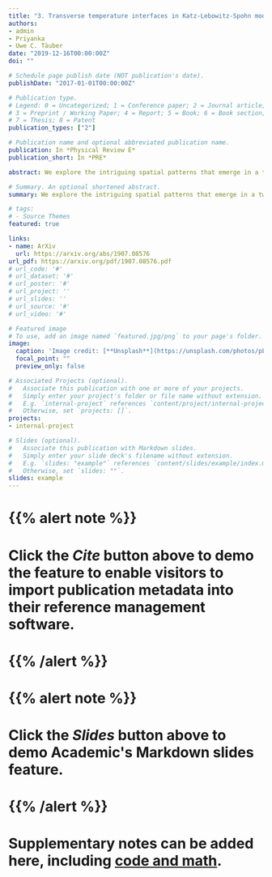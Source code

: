 ```yaml
---
title: "3. Transverse temperature interfaces in Katz-Lebowitz-Spohn model"
authors:
- admin
- Priyanka
- Uwe C. Täuber
date: "2019-12-16T00:00:00Z"
doi: ""

# Schedule page publish date (NOT publication's date).
publishDate: "2017-01-01T00:00:00Z"

# Publication type.
# Legend: 0 = Uncategorized; 1 = Conference paper; 2 = Journal article;
# 3 = Preprint / Working Paper; 4 = Report; 5 = Book; 6 = Book section;
# 7 = Thesis; 8 = Patent
publication_types: ["2"]

# Publication name and optional abbreviated publication name.
publication: In *Physical Review E*
publication_short: In *PRE*

abstract: We explore the intriguing spatial patterns that emerge in a two-dimensional spatially inhomogeneous Katz-Lebowitz-Spohn (KLS) driven lattice gas with attractive nearest-neighbor interactions. The domain is split into two regions with hopping rates governed by different temperatures T > Tc and Tc, respectively, where Tc indicates the critical temperature for phase ordering, and with the temperature boundaries oriented perpendicular to the drive. In the hotter region, the system behaves like the (totally) asymmetric exclusion processes (TASEP), and experiences particle blockage in front of the interface to the critical region. To explain this particle density accumulation near the interface, we have measured the steady-state current in the KLS model at T > Tc and found it to decay as 1/T . In analogy with TASEP systems containing “slow” bonds, we argue that transport in the high-temperature subsystem is impeded by the lower current in the cooler region, which tends to set the global stationary particle current value. This blockage is induced by the extended particle clusters, growing logarithmically with system size, in the critical region. We observe the density profiles in both high- and low-temperature subsystems to be similar to the well-characterized coexistence and maximal-current phases in (T)ASEP models with open boundary conditions, which are respectively governed by hyperbolic and trigonometric tangent functions. Yet if the lower temperature is set to Tc, we detect marked fluctuation corrections to the mean-field density profiles, e.g., the corresponding critical KLS power-law density decay near the interfaces into the cooler region.

# Summary. An optional shortened abstract.
summary: We explore the intriguing spatial patterns that emerge in a two-dimensional spatially inhomogeneous Katz-Lebowitz-Spohn (KLS) driven lattice gas with attractive nearest-neighbor interactions.

# tags:
# - Source Themes
featured: true

links:
- name: ArXiv
  url: https://arxiv.org/abs/1907.08576
url_pdf: https://arxiv.org/pdf/1907.08576.pdf
# url_code: '#'
# url_dataset: '#'
# url_poster: '#'
# url_project: ''
# url_slides: ''
# url_source: '#'
# url_video: '#'

# Featured image
# To use, add an image named `featured.jpg/png` to your page's folder. 
image:
  caption: 'Image credit: [**Unsplash**](https://unsplash.com/photos/pLCdAaMFLTE)'
  focal_point: ""
  preview_only: false

# Associated Projects (optional).
#   Associate this publication with one or more of your projects.
#   Simply enter your project's folder or file name without extension.
#   E.g. `internal-project` references `content/project/internal-project/index.md`.
#   Otherwise, set `projects: []`.
projects:
- internal-project

# Slides (optional).
#   Associate this publication with Markdown slides.
#   Simply enter your slide deck's filename without extension.
#   E.g. `slides: "example"` references `content/slides/example/index.md`.
#   Otherwise, set `slides: ""`.
slides: example
---
```


# {{% alert note %}}
# Click the *Cite* button above to demo the feature to enable visitors to import publication metadata into their reference management software.
# {{% /alert %}}

# {{% alert note %}}
# Click the *Slides* button above to demo Academic's Markdown slides feature.
# {{% /alert %}}

# Supplementary notes can be added here, including [code and math](https://sourcethemes.com/academic/docs/writing-markdown-latex/).
